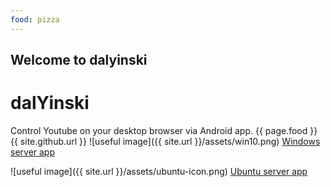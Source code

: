 ```yaml
---
food: pizza
---
```



## Welcome to dalyinski

# dalYinski

Control Youtube on your desktop browser via Android app.
{{ page.food }}
{{ site.github.url }}
![useful image]({{ site.url }}/assets/win10.png)
[Windows server app](https://github.com/FriendlyTroll/dalYinski/releases/download/v.0.12-beta1/dalyinski-server-0.12.exe)

![useful image]({{ site.url }}/assets/ubuntu-icon.png)
[Ubuntu server app](https://github.com/FriendlyTroll/dalYinski/releases/download/v.0.12-beta1/dalyinski-0.12.deb)


